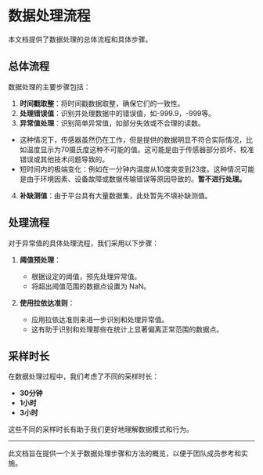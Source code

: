 # 数据处理流程

本文档提供了数据处理的总体流程和具体步骤。

## 总体流程

数据处理的主要步骤包括：

1. **时间戳取整**：将时间戳数据取整，确保它们的一致性。
2. **处理错误值**：识别并处理数据中的错误值，如-999.9，-999等。
3. **异常值处理**：识别简单异常值，如部分失效或不合理的读数。
- 这种情况下，传感器虽然仍在工作，但是提供的数据明显不符合实际情况，比如温度显示为70摄氏度这种不可能的值。这可能是由于传感器部分损坏、校准错误或其他技术问题导致的。
- 短时间内的极端变化：例如在一分钟内温度从10度突变到23度。这种情况可能是由于环境因素、设备故障或数据传输错误等原因导致的。**暂不进行处理。**
4. **补缺测值**：由于平台具有大量数据集，此处暂先不填补缺测值。

## 处理流程

对于异常值的具体处理流程，我们采用以下步骤：

1. **阈值预处理**：
   - 根据设定的阈值，预先处理异常值。
   - 将超出阈值范围的数据点设置为 NaN。

2. **使用拉依达准则**：
   - 应用拉依达准则来进一步识别和处理异常值。
   - 这有助于识别和处理那些在统计上显著偏离正常范围的数据点。

## 采样时长

在数据处理过程中，我们考虑了不同的采样时长：

- **30分钟**
- **1小时**
- **3小时**

这些不同的采样时长有助于我们更好地理解数据模式和行为。

---

此文档旨在提供一个关于数据处理步骤和方法的概览，以便于团队成员参考和实施。
